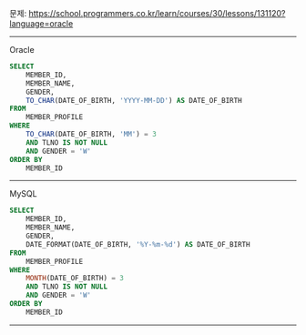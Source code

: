 문제: https://school.programmers.co.kr/learn/courses/30/lessons/131120?language=oracle

---

Oracle

```SQL
SELECT 
    MEMBER_ID, 
    MEMBER_NAME, 
    GENDER, 
    TO_CHAR(DATE_OF_BIRTH, 'YYYY-MM-DD') AS DATE_OF_BIRTH
FROM 
    MEMBER_PROFILE
WHERE 
    TO_CHAR(DATE_OF_BIRTH, 'MM') = 3 
    AND TLNO IS NOT NULL
    AND GENDER = 'W'
ORDER BY 
    MEMBER_ID
```

---

MySQL

```SQL
SELECT 
    MEMBER_ID, 
    MEMBER_NAME, 
    GENDER, 
    DATE_FORMAT(DATE_OF_BIRTH, '%Y-%m-%d') AS DATE_OF_BIRTH
FROM 
    MEMBER_PROFILE
WHERE 
    MONTH(DATE_OF_BIRTH) = 3 
    AND TLNO IS NOT NULL
    AND GENDER = 'W'
ORDER BY 
    MEMBER_ID
```

---
